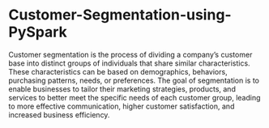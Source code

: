# Customer-Segmentation-using-PySpark

Customer segmentation is the process of dividing a company’s customer base into distinct groups of individuals that share similar characteristics. These characteristics can be based on demographics, behaviors, purchasing patterns, needs, or preferences. The goal of segmentation is to enable businesses to tailor their marketing strategies, products, and services to better meet the specific needs of each customer group, leading to more effective communication, higher customer satisfaction, and increased business efficiency.

